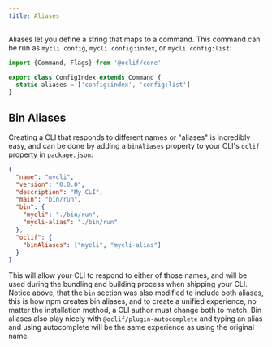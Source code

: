 ```yaml
---
title: Aliases
---
```


Aliases let you define a string that maps to a command. This command can be run as `mycli config`, `mycli config:index`, or `mycli config:list`:

```js
import {Command, Flags} from '@oclif/core'

export class ConfigIndex extends Command {
  static aliases = ['config:index', 'config:list']
}
```

## Bin Aliases

Creating a CLI that responds to different names or "aliases" is incredibly easy, and can be done by adding a `binAliases` property to your CLI's `oclif` property in `package.json`:

```json
{
  "name": "mycli",
  "version": "0.0.0",
  "description": "My CLI",
  "main": "bin/run",
  "bin": {
    "mycli": "./bin/run",
    "mycli-alias": "./bin/run"
  },
  "oclif": {
    "binAliases": ["mycli", "mycli-alias"]
  }
}
```

This will allow your CLI to respond to either of those names, and will be used during the bundling and building process when shipping your CLI. Notice above, that the `bin` section was also modified to include both aliases, this is how npm creates bin aliases, and to create a unified experience, no matter the installation method, a CLI author must change both to match. Bin aliases also play nicely with `@oclif/plugin-autocomplete` and typing an alias and using autocomplete will be the same experience as using the original name.

